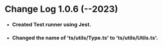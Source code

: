 # Change Log 1.0.6 (--2023)
* ### Created Test runner using Jest.
* ### Changed the name of 'ts/utils/Type.ts' to 'ts/utils/Utils.ts'.
